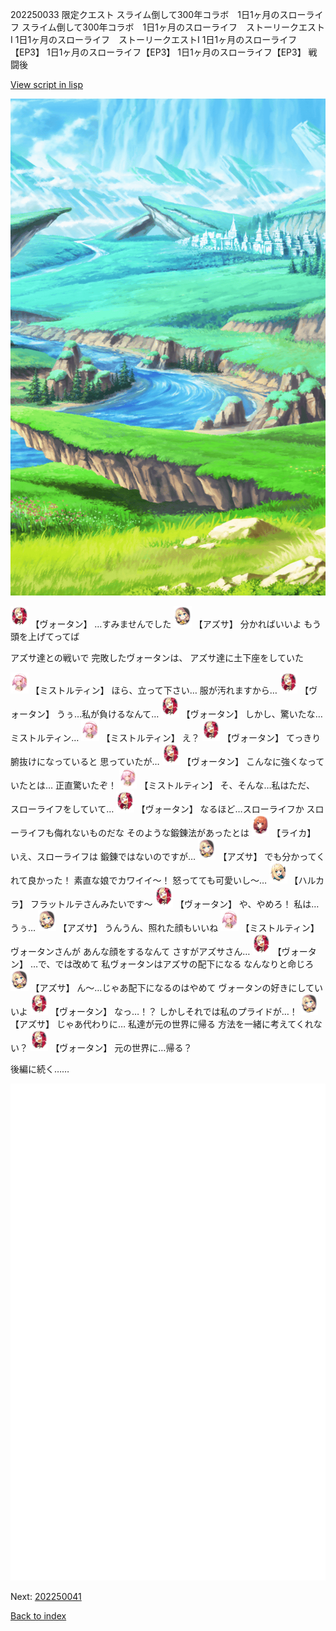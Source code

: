 202250033 限定クエスト スライム倒して300年コラボ　1日1ヶ月のスローライフ スライム倒して300年コラボ　1日1ヶ月のスローライフ　ストーリークエストⅠ 1日1ヶ月のスローライフ　ストーリークエストⅠ 1日1ヶ月のスローライフ【EP3】 1日1ヶ月のスローライフ【EP3】 1日1ヶ月のスローライフ【EP3】 戦闘後

[View script in lisp](../scripts/202250033.txt)

![plain.png](../images/backgrounds/plain.png)

<img src="../images/units/301711.png" alt="301711.png" height="34"/>
【ヴォータン】
…すみませんでした

<img src="../images/units/5105211.png" alt="5105211.png" height="34"/>
【アズサ】
分かればいいよ
もう頭を上げてってば

アズサ達との戦いで
完敗したヴォータンは、
アズサ達に土下座をしていた

<img src="../images/units/600621.png" alt="600621.png" height="34"/>
【ミストルティン】
ほら、立って下さい…
服が汚れますから…

<img src="../images/units/301711.png" alt="301711.png" height="34"/>
【ヴォータン】
うぅ…私が負けるなんて…

<img src="../images/units/301711.png" alt="301711.png" height="34"/>
【ヴォータン】
しかし、驚いたな…
ミストルティン…

<img src="../images/units/600621.png" alt="600621.png" height="34"/>
【ミストルティン】
え？

<img src="../images/units/301711.png" alt="301711.png" height="34"/>
【ヴォータン】
てっきり腑抜けになっていると
思っていたが…

<img src="../images/units/301711.png" alt="301711.png" height="34"/>
【ヴォータン】
こんなに強くなっていたとは…
正直驚いたぞ！

<img src="../images/units/600621.png" alt="600621.png" height="34"/>
【ミストルティン】
そ、そんな…私はただ、
スローライフをしていて…

<img src="../images/units/301711.png" alt="301711.png" height="34"/>
【ヴォータン】
なるほど…スローライフか
スローライフも侮れないものだな
そのような鍛錬法があったとは

<img src="../images/units/52001011.png" alt="52001011.png" height="34"/>
【ライカ】
いえ、スローライフは
鍛錬ではないのですが…

<img src="../images/units/5105211.png" alt="5105211.png" height="34"/>
【アズサ】
でも分かってくれて良かった！
素直な娘でカワイイ～！
怒ってても可愛いし～…

<img src="../images/units/5604011.png" alt="5604011.png" height="34"/>
【ハルカラ】
フラットルテさんみたいです～

<img src="../images/units/301711.png" alt="301711.png" height="34"/>
【ヴォータン】
や、やめろ！
私は…うぅ…

<img src="../images/units/5105211.png" alt="5105211.png" height="34"/>
【アズサ】
うんうん、照れた顔もいいね

<img src="../images/units/600621.png" alt="600621.png" height="34"/>
【ミストルティン】
ヴォータンさんが
あんな顔をするなんて
さすがアズサさん…

<img src="../images/units/301711.png" alt="301711.png" height="34"/>
【ヴォータン】
…で、では改めて
私ヴォータンはアズサの配下になる
なんなりと命じろ

<img src="../images/units/5105211.png" alt="5105211.png" height="34"/>
【アズサ】
ん～…じゃあ配下になるのはやめて
ヴォータンの好きにしていいよ

<img src="../images/units/301711.png" alt="301711.png" height="34"/>
【ヴォータン】
なっ…！？
しかしそれでは私のプライドが…！

<img src="../images/units/5105211.png" alt="5105211.png" height="34"/>
【アズサ】
じゃあ代わりに…
私達が元の世界に帰る
方法を一緒に考えてくれない？

<img src="../images/units/301711.png" alt="301711.png" height="34"/>
【ヴォータン】
元の世界に…帰る？

後編に続く……

![bg_white.png](../images/backgrounds/bg_white.png)


Next: [202250041](202250041.md)

[Back to index](index.md)
